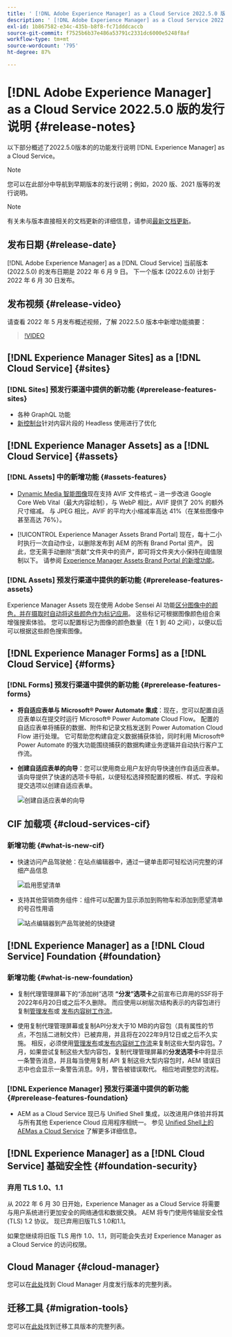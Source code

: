 ```yaml
---
title: ' [!DNL Adobe Experience Manager] as a Cloud Service 2022.5.0 版的发行说明。'
description: ' [!DNL Adobe Experience Manager] as a Cloud Service 2022.5.0 版的发行说明。'
exl-id: 1b867582-e34c-435b-b8f8-fc71dddcaccb
source-git-commit: f7525b6b37e486a53791c2331dc6000e5248f8af
workflow-type: tm+mt
source-wordcount: '795'
ht-degree: 87%

---
```


# [!DNL Adobe Experience Manager] as a Cloud Service 2022.5.0 版的发行说明 {#release-notes}

以下部分概述了2022.5.0版本的的功能发行说明 [!DNL Experience Manager] as a Cloud Service。

>[!NOTE]
>
>您可以在此部分中导航到早期版本的发行说明；例如，2020 版、2021 版等的发行说明。

>[!NOTE]
>
>有关未与版本直接相关的文档更新的详细信息，请参阅[最新文档更新](https://experienceleague.adobe.com/docs/experience-manager-release-information/aem-release-updates/doc-updates/documentation-updates.html)。

## 发布日期 {#release-date}

[!DNL Adobe Experience Manager] as a [!DNL Cloud Service] 当前版本 (2022.5.0) 的发布日期是 2022 年 6 月 9 日。
下一个版本 (2022.6.0) 计划于 2022 年 6 月 30 日发布。

## 发布视频 {#release-video}

请查看 2022 年 5 月发布概述视频，了解 2022.5.0 版本中新增功能摘要：

>[!VIDEO](https://video.tv.adobe.com/v/343321/?quality=12)

## [!DNL Experience Manager Sites] as a [!DNL Cloud Service] {#sites}

### [!DNL Sites] 预发行渠道中提供的新功能 {#prerelease-features-sites}

* 各种 GraphQL 功能
* [新控制台](/help/sites-cloud/administering/content-fragments/content-fragments-console.md)针对内容片段的 Headless 使用进行了优化

## [!DNL Experience Manager Assets] as a [!DNL Cloud Service] {#assets}

### [!DNL Assets] 中的新增功能 {#assets-features}

* [Dynamic Media 智能图像](https://medium.com/adobetech/one-solution-fits-all-smart-imaging-with-aem-dynamic-media-be690b62df9f)现在支持 AVIF 文件格式 – 进一步改进 Google Core Web Vital（最大内容绘制），与 WebP 相比，AVIF 提供了 20% 的额外尺寸缩减。 与 JPEG 相比，AVIF 的平均大小缩减率高达 41%（在某些图像中甚至高达 76%）。

* [!UICONTROL Experience Manager Assets Brand Portal] 现在，每十二小时执行一次自动作业，以删除发布到 AEM 的所有 Brand Portal 资产。 因此，您无需手动删除“贡献”文件夹中的资产，即可将文件夹大小保持在阈值限制以下。 请参阅 [Experience Manager Assets·Brand Portal 的新增功能](https://experienceleague.adobe.com/docs/experience-manager-brand-portal/using/introduction/whats-new.html)。

### [!DNL Assets] 预发行渠道中提供的新功能 {#prerelease-features-assets}

Experience Manager Assets 现在使用 Adobe Sensei AI 功能[区分图像中的颜色，并在摄取时自动将这些颜色作为标记应用](/help/assets/color-tag-images.md)。 这些标记可根据图像颜色组合来增强搜索体验。 您可以配置标记为图像的颜色数量（在 1 到 40 之间），以便以后可以根据这些颜色搜索图像。


## [!DNL Experience Manager Forms] as a [!DNL Cloud Service] {#forms}

### [!DNL Forms] 预发行渠道中提供的新功能 {#prerelease-features-forms}

* **将自适应表单与 Microsoft® Power Automate 集成**：现在，您可以配置自适应表单以在提交时运行 Microsoft® Power Automate Cloud Flow。 配置的自适应表单将捕获的数据、附件和记录文档发送到 Power Automation Cloud Flow 进行处理。 它可帮助您构建自定义数据捕获体验，同时利用 Microsoft® Power Automate 的强大功能围绕捕获的数据构建业务逻辑并自动执行客户工作流。

* **创建自适应表单的向导**：您可以使用商业用户友好向导快速创作自适应表单。 该向导提供了快速的选项卡导航，以便轻松选择预配置的模板、样式、字段和提交选项以创建自适应表单。

  ![创建自适应表单的向导](/help/release-notes/assets/wizard.png)

## CIF 加载项 {#cloud-services-cif}

### 新增功能 {#what-is-new-cif}

* 快速访问产品驾驶舱：在站点编辑器中，通过一键单击即可轻松访问完整的详细产品信息

  ![启用愿望清单](/help/assets/CIF/enable-wishlist.png)

* 支持其他营销商务组件：组件可以配置为显示添加到购物车和添加到愿望清单的号召性用语

  ![站点编辑器到产品驾驶舱的快捷键](/help/assets/CIF/sites-editor-shortcut-to-cockpit.png)


## [!DNL Experience Manager] as a [!DNL Cloud Service] Foundation {#foundation}

### 新增功能 {#what-is-new-foundation}

* 复制代理管理屏幕下的“添加树”选项 **“分发”选项卡**&#x200B;之前宣布已弃用的SSF将于2022年6月20日或之后不久删除。 而应使用以树层次结构表示的内容包进行复制[管理发布](/help/operations/replication.md#manage-publication)或 [发布内容树工作流](/help/operations/replication.md#publish-content-tree-workflow)。

* 使用复制代理管理屏幕或复制API分发大于10 MB的内容包（具有属性的节点，不包括二进制文件）已被弃用，并且将在2022年9月12日或之后不久实施。 相反，必须使用[管理发布](/help/operations/replication.md#manage-publication)或[发布内容树工作流](/help/operations/replication.md#publish-content-tree-workflow)来复制这些大型内容包。7 月，如果尝试复制这些大型内容包，复制代理管理屏幕的&#x200B;**分发选项卡**&#x200B;中将显示一条警告消息，并且每当使用复制 API 复制这些大型内容包时，AEM 错误日志中也会显示一条警告消息。9月，警告被错误取代。 相应地调整您的流程。

### [!DNL Experience Manager] 预发行渠道中提供的新功能 {#prerelease-features-foundation}

* AEM as a Cloud Service 现已与 Unified Shell 集成，以改进用户体验并将其与所有其他 Experience Cloud 应用程序相统一。 参见 [Unified Shell上的AEMas a Cloud Service](/help/overview/aem-cloud-service-on-unified-shell.md) 了解更多详细信息。

## [!DNL Experience Manager] as a [!DNL Cloud Service] 基础安全性 {#foundation-security}

### 弃用 TLS 1.0、1.1

从 2022 年 6 月 30 日开始，Experience Manager as a Cloud Service 将需要与用户系统进行更加安全的网络通信和数据交换。 AEM 将专门使用传输层安全性 (TLS) 1.2 协议。 现已弃用旧版TLS 1.0和1.1。

如果您继续将旧版 TLS 用作 1.0、1.1，则可能会失去对 Experience Manager as a Cloud Service 的访问权限。

## Cloud Manager {#cloud-manager}

您可以在[此处](/help/implementing/cloud-manager/release-notes/current.md)找到 Cloud Manager 月度发行版本的完整列表。

## 迁移工具 {#migration-tools}

您可以在[此处](/help/journey-migration/release-notes/release-notes-migration-tools-current.md)找到迁移工具版本的完整列表。
